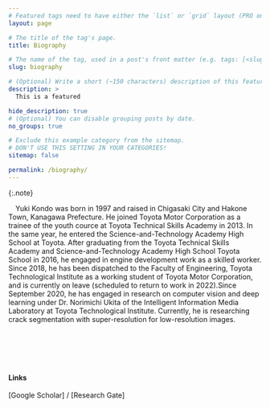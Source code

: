 ```yaml
---
# Featured tags need to have either the `list` or `grid` layout (PRO only).
layout: page

# The title of the tag's page.
title: Biography

# The name of the tag, used in a post's front matter (e.g. tags: [<slug>]).
slug: biography

# (Optional) Write a short (~150 characters) description of this featured tag.
description: >
  This is a featured 

hide_description: true
# (Optional) You can disable grouping posts by date.
no_groups: true

# Exclude this example category from the sitemap.
# DON'T USE THIS SETTING IN YOUR CATEGORIES!
sitemap: false

permalink: /biography/
---
```



{:.note}

  &emsp;Yuki Kondo was born in 1997 and raised in Chigasaki City and Hakone Town, Kanagawa Prefecture. 
  He joined Toyota Motor Corporation as a trainee of the youth cource at Toyota Technical Skills Academy 
  in 2013. In the same year, he entered the Science-and-Technology Academy High School at Toyota. 
  After graduating from the Toyota Technical Skills Academy and Science-and-Technology Academy High 
  School Toyota School in 2016, he engaged in engine development work as a skilled worker. 
  Since 2018, he has been dispatched to the Faculty of Engineering, Toyota Technological Institute as 
  a working student of Toyota Motor Corporation, and is currently on leave (scheduled to return to work 
  in 2022).Since September 2020, he has engaged in research on computer vision and deep learning under 
  Dr. Norimichi Ukita of the Intelligent Information Media Laboratory at Toyota Technological Institute. 
  Currently, he is researching crack segmentation with super-resolution for 
  low-resolution images.

<br><br>
---------------------------------------
<h4>
  Links
</h4>
[Google Scholar] / [Research Gate]


[Google Scholar]: https://scholar.google.com/citations?user=lijAs5AAAAAJ&hl=ja&authuser=2
[Research Gate]: https://www.researchgate.net/profile/Yuki-Kondo-9 


<!-- ## Apr. 2012 - Feb. 2015
----------------------------------------------------------------
* [Youth, Toyota Motor Corporation]{:.heading.flip-title} 

## Mar. 2015 -
----------------------------------------------------------------
* **Technician**, [Toyota Motor Corporation]{:.heading.flip-title} 

## Nov. 2019 -
----------------------------------------------------------------
* **Part time jobs**, [Intelligent Information Media Lab]{:.heading.flip-title} **at** [Toyota Technological Institute]{:.heading.flip-title}

## Apr. 2021 -
----------------------------------------------------------------
* **Teaching Assistant**, [Chair for Global Consumer Intelligence (GCI)]{:.heading.flip-title} **at** [University of Tokyo]{:.heading.flip-title}  -->

[Youth, Toyota Motor Corporation]: https://www.toyota-global.com/company/history_of_toyota/75years/data/company_information/personnel/personnel-related_development/academy.html
[Toyota Motor Corporation]: https://global.toyota/
[Intelligent Information Media Lab]: https://www.toyota-ti.ac.jp/Lab/Denshi/iim/index.html
[Toyota Technological Institute]: https://www.toyota-ti.ac.jp/english/
[Chair for Global Consumer Intelligence (GCI)]: https://gci.t.u-tokyo.ac.jp/gci-2021-summer/
[University of Tokyo]: https://www.u-tokyo.ac.jp/ja/index.html

<!-- * [Install]{:.heading.flip-title} --- How to install and run Hydejack.
{:.related-posts.faded}

[install]: http://www.toyota.co.jp/company/gakuen/index.html -->
